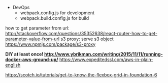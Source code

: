 * DevOps
  * webpack.config.js for development
  * webpack.build.config.js for build


how to get parameter from url: http://stackoverflow.com/questions/35352638/react-router-how-to-get-parameter-value-from-url
s3 proxy: serve s3 object https://www.npmjs.com/package/s3-proxy

**DIY at least once! http://www.ybrikman.com/writing/2015/11/11/running-docker-aws-ground-up/**
https://www.expeditedssl.com/aws-in-plain-english

https://scotch.io/tutorials/get-to-know-the-flexbox-grid-in-foundation-6
